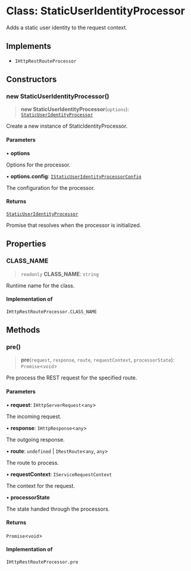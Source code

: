 # Class: StaticUserIdentityProcessor

Adds a static user identity to the request context.

## Implements

- `IHttpRestRouteProcessor`

## Constructors

### new StaticUserIdentityProcessor()

> **new StaticUserIdentityProcessor**(`options`): [`StaticUserIdentityProcessor`](StaticUserIdentityProcessor.md)

Create a new instance of StaticIdentityProcessor.

#### Parameters

• **options**

Options for the processor.

• **options.config**: [`IStaticUserIdentityProcessorConfig`](../interfaces/IStaticUserIdentityProcessorConfig.md)

The configuration for the processor.

#### Returns

[`StaticUserIdentityProcessor`](StaticUserIdentityProcessor.md)

Promise that resolves when the processor is initialized.

## Properties

### CLASS\_NAME

> `readonly` **CLASS\_NAME**: `string`

Runtime name for the class.

#### Implementation of

`IHttpRestRouteProcessor.CLASS_NAME`

## Methods

### pre()

> **pre**(`request`, `response`, `route`, `requestContext`, `processorState`): `Promise`\<`void`\>

Pre process the REST request for the specified route.

#### Parameters

• **request**: `IHttpServerRequest`\<`any`\>

The incoming request.

• **response**: `IHttpResponse`\<`any`\>

The outgoing response.

• **route**: `undefined` \| `IRestRoute`\<`any`, `any`\>

The route to process.

• **requestContext**: `IServiceRequestContext`

The context for the request.

• **processorState**

The state handed through the processors.

#### Returns

`Promise`\<`void`\>

#### Implementation of

`IHttpRestRouteProcessor.pre`
